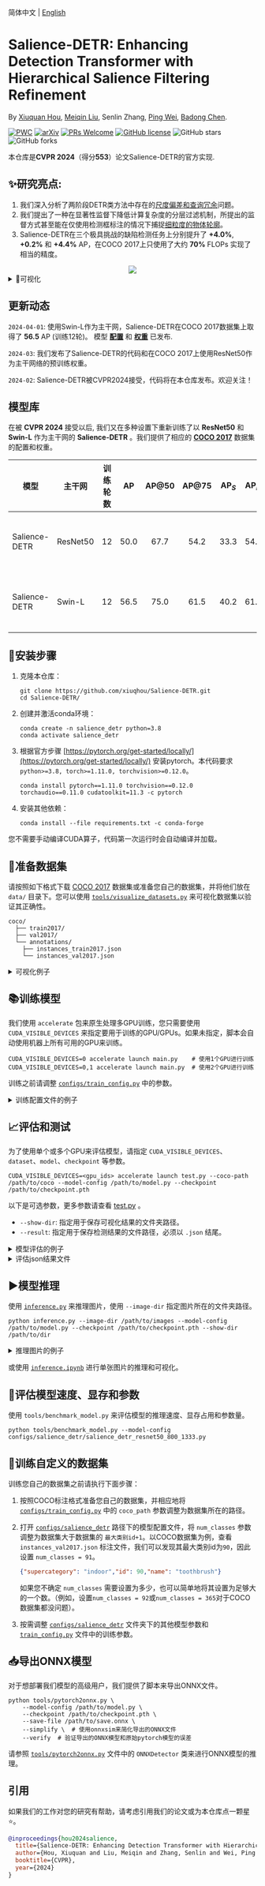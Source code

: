 简体中文 | [English](README.md)

**Salience-DETR**: Enhancing Detection Transformer with Hierarchical Salience Filtering Refinement  
===

By [Xiuquan Hou](https://github.com/xiuqhou), [Meiqin Liu](https://scholar.google.com/citations?user=T07OWMkAAAAJ&hl=zh-CN&oi=ao), Senlin Zhang, [Ping Wei](https://scholar.google.com/citations?user=1OQBtdcAAAAJ&hl=zh-CN&oi=ao), [Badong Chen](https://scholar.google.com/citations?user=mq6tPX4AAAAJ&hl=zh-CN&oi=ao).

[![PWC](https://img.shields.io/endpoint.svg?url=https://paperswithcode.com/badge/salience-detr-enhancing-detection-transformer-1/object-detection-on-coco-2017-val)](https://paperswithcode.com/sota/object-detection-on-coco-2017-val?p=salience-detr-enhancing-detection-transformer-1)
[![arXiv](https://img.shields.io/badge/arXiv-2403.16131-b31b1b.svg)](https://arxiv.org/abs/2403.16131)
[![PRs Welcome](https://img.shields.io/badge/PRs-welcome-brightgreen.svg?style=flat-square)](https://makeapullrequest.com) 
[![GitHub license](https://img.shields.io/github/license/xiuqhou/Salience-DETR.svg?color=blue)](https://github.com/xiuqhou/Salience-DETR/blob/master/LICENSE)
![GitHub stars](https://img.shields.io/github/stars/xiuqhou/Salience-DETR)
![GitHub forks](https://img.shields.io/github/forks/xiuqhou/Salience-DETR)

本仓库是**CVPR 2024**（得分**553**）论文Salience-DETR的官方实现.

## ✨研究亮点: 

1. 我们深入分析了两阶段DETR类方法中存在的[尺度偏差和查询冗余](id_1)问题。
2. 我们提出了一种在显著性监督下降低计算复杂度的分层过滤机制，所提出的监督方式甚至能在仅使用检测框标注的情况下捕捉[细粒度的物体轮廓](#id_2)。
3. Salience-DETR在三个极具挑战的缺陷检测任务上分别提升了 **+4.0%**, **+0.2%** 和 **+4.4%** AP，在COCO 2017上只使用了大约 **70\%** FLOPs 实现了相当的精度。

<div align="center">
    <img src="images/Salience-DETR.svg">
</div>

<details>

<summary>🔎可视化</summary>

- 现有DETR方法的两阶段选择出的查询通常是**冗余**的，并且存在**尺度偏执**（左图）。
- 对于缺陷检测和目标检测任务，**显著性监督**都有助于在仅使用检测框标注的情况下捕捉**物体轮廓**（右图）.

<h3 align="center">
    <a id="id_1"><img src="images/query_visualization.svg" width="335"></a>
    <a id="id_2"><img src="images/salience_visualization.svg" width="462"></a>
</h3>

</details>

## 更新动态

`2024-04-01`: 使用Swin-L作为主干网，Salience-DETR在COCO 2017数据集上取得了 **56.5** AP (训练12轮)。 模型 [**配置**](https://github.com/xiuqhou/Salience-DETR/blob/main/configs/salience_detr/salience_detr_swin_l_800_1333.py) 和 [**权重**](https://github.com/xiuqhou/Salience-DETR/releases/download/v1.0.0/salience_detr_swin_l_800_1333_coco_1x.pth) 已发布.

`2024-03`: 我们发布了Salience-DETR的代码和在COCO 2017上使用ResNet50作为主干网络的预训练权重。

`2024-02`: Salience-DETR被CVPR2024接受，代码将在本仓库发布。欢迎关注！

## 模型库

在被 **CVPR 2024** 接受以后, 我们又在多种设置下重新训练了以 **ResNet50** 和 **Swin-L** 作为主干网的 **Salience-DETR** 。我们提供了相应的 [**COCO 2017**](https://cocodataset.org/#home) 数据集的配置和权重。

| 模型          | 主干网   | 训练轮数 | AP | AP@50 | AP@75 | AP$_S$ | AP$_M$ | AP$_L$ |                                                                                                                        下载                                                                                                                         |
| ------------- | -------- | :------: | :------: | :---: | :---: | :----: | :----: | :----: | :-------------------------------------------------------------------------------------------------------------------------------------------------------------------------------------------------------------------------------------------------: |
| Salience-DETR | ResNet50 |    12    |   50.0   | 67.7  | 54.2  |  33.3  |  54.4  |  64.4  | [配置](https://github.com/xiuqhou/Salience-DETR/blob/main/configs/salience_detr/salience_detr_resnet50_800_1333.py) / [权重](https://github.com/xiuqhou/Salience-DETR/releases/download/v1.0.0/salience_detr_resnet50_800_1333_coco_1x.pth) |
| Salience-DETR | Swin-L   |    12    |   56.5   | 75.0  | 61.5  |  40.2  |  61.2  |  72.8  |   [配置](https://github.com/xiuqhou/Salience-DETR/blob/main/configs/salience_detr/salience_detr_swin_l_800_1333.py) / [权重](https://github.com/xiuqhou/Salience-DETR/releases/download/v1.0.0/salience_detr_swin_l_800_1333_coco_1x.pth)   |

## 🔧安装步骤

1. 克隆本仓库：

    ```shell
    git clone https://github.com/xiuqhou/Salience-DETR.git
    cd Salience-DETR/
    ```

2. 创建并激活conda环境：
    
    ```shell
    conda create -n salience_detr python=3.8
    conda activate salience_detr
    ```

3. 根据官方步骤 [https://pytorch.org/get-started/locally/](https://pytorch.org/get-started/locally/) 安装pytorch。本代码要求 `python>=3.8, torch>=1.11.0, torchvision>=0.12.0`。
    
    ```shell
    conda install pytorch==1.11.0 torchvision==0.12.0 torchaudio==0.11.0 cudatoolkit=11.3 -c pytorch
    ```

4. 安装其他依赖：

    ```shell
    conda install --file requirements.txt -c conda-forge
    ```

您不需要手动编译CUDA算子，代码第一次运行时会自动编译并加载。

## 📁准备数据集

请按照如下格式下载 [COCO 2017](https://cocodataset.org/) 数据集或准备您自己的数据集，并将他们放在 `data/` 目录下。您可以使用 [`tools/visualize_datasets.py`](tools/visualize_datasets.py) 来可视化数据集以验证其正确性。

```shell
coco/
  ├── train2017/
  ├── val2017/
  └── annotations/
  	├── instances_train2017.json
  	└── instances_val2017.json
```

<details>

<summary>可视化例子</summary>

```shell
python tools/visualize_datasets.py \
    --coco-img data/coco/val2017 \
    --coco-ann data/coco/annotations/instances_val2017.json \
    --show-dir visualize_dataset/
```

</details>

## 📚︎训练模型

我们使用 `accelerate` 包来原生处理多GPU训练，您只需要使用 `CUDA_VISIBLE_DEVICES` 来指定要用于训练的GPU/GPUs。如果未指定，脚本会自动使用机器上所有可用的GPU来训练。

```shell
CUDA_VISIBLE_DEVICES=0 accelerate launch main.py    # 使用1个GPU进行训练
CUDA_VISIBLE_DEVICES=0,1 accelerate launch main.py  # 使用2个GPU进行训练
```

训练之前请调整 [`configs/train_config.py`](configs/train_config.py) 中的参数。 

<details>

<summary>训练配置文件的例子</summary>

```python
from torch import optim

from datasets.coco import CocoDetection
from transforms import presets
from optimizer import param_dict

# 经常需要改动的训练配置
num_epochs = 12   # 训练轮次
batch_size = 2    # 总批次尺寸 = GPU数量 x 批次尺寸batch_size
num_workers = 4   # pytorch DataLoader加载数据所使用的进程数量
pin_memory = True # 是否在 pytorch DataLoader 中使用pin_memory
print_freq = 50   # 日志记录的频率
starting_epoch = 0
max_norm = 0.1    # 梯度裁剪的范数

output_dir = None  # 保存checkpoints的路径，如果设置为None，则默认保存至checkpoints/{model_name}路径下
find_unused_parameters = False  # 用于调试分布式训练

# 定义用于训练的数据集
coco_path = "data/coco"  # 数据集路径
train_transform = presets.detr  # 从 transforms/presets.py 文件中选择数据增强
train_dataset = CocoDetection(
    img_folder=f"{coco_path}/train2017",
    ann_file=f"{coco_path}/annotations/instances_train2017.json",
    transforms=train_transform,
    train=True,
)
test_dataset = CocoDetection(
    img_folder=f"{coco_path}/val2017",
    ann_file=f"{coco_path}/annotations/instances_val2017.json",
    transforms=None,  # eval_transform已集成至网络前向传播中
)

# 模型配置文件
model_path = "configs/salience_detr/salience_detr_resnet50_800_1333.py"

# 指定一个检查点文件夹来恢复训练，或者指定一个“.pth”文件来进行微调，例如：
# checkpoints/salience_detr_resnet50_800_1333/train/2024-03-22-09_38_50
# checkpoints/salience_detr_resnet50_800_1333/train/2024-03-22-09_38_50/best_ap.pth
resume_from_checkpoint = None  

learning_rate = 1e-4  # 初始学习率
optimizer = optim.AdamW(lr=learning_rate, weight_decay=1e-4, betas=(0.9, 0.999))
lr_scheduler = optim.lr_scheduler.MultiStepLR(milestones=[10], gamma=0.1)

# 为不同的参数定义不同学习率
param_dicts = param_dict.finetune_backbone_and_linear_projection(lr=learning_rate)
```
</details>

## 📈评估和测试

为了使用单个或多个GPU来评估模型，请指定 `CUDA_VISIBLE_DEVICES`、`dataset`、`model`、`checkpoint` 等参数。

```shell
CUDA_VISIBLE_DEVICES=<gpu_ids> accelerate launch test.py --coco-path /path/to/coco --model-config /path/to/model.py --checkpoint /path/to/checkpoint.pth
```

以下是可选参数，更多参数请查看 [test.py](test.py) 。

- `--show-dir`: 指定用于保存可视化结果的文件夹路径。
- `--result`: 指定用于保存检测结果的文件路径，必须以 `.json` 结尾。

<details>

<summary>模型评估的例子</summary>

例如，使用8张GPU来在 `coco` 上评估 `salience_detr_resnet50_800_1333` 模型，并将检测结果保存至 `result.json` 文件，并将检测结果的可视化保存至 `visualization/` 文件夹下，请运行以下命令：

```shell
CUDA_VISIBLE_DEVICES=0,1,2,3,4,5,6,7 accelerate launch test.py 
    --coco-path data/coco \
    --model-config configs/salience_detr/salience_detr_resnet50_800_1333.py \
    --checkpoint checkpoints/salience_detr_resnet50_800_1333/train/2024-03-22-21_29_56/best_ap.pth \
    --result result.json \
    --show-dir visualization/
```

</details>

<details>

<summary>评估json结果文件</summary>

在获取到上述保存的json检测结果文件后，如果要对该文件进行评估，请指定 `--result` 参数但不需要指定 `--model` 参数。

```shell
CUDA_VISIBLE_DEVICES=0 accelerate launch test.py --coco-path /path/to/coco --result /path/to/result.json
```

以下是可选参数，完整参数请查看 [test.py](test.py) ：

- `--show-dir`: 指定用于保存可视化结果的文件夹路径。

</details>

## ▶︎模型推理

使用 [`inference.py`](inference.py) 来推理图片，使用 `--image-dir` 指定图片所在的文件夹路径。

```shell
python inference.py --image-dir /path/to/images --model-config /path/to/model.py --checkpoint /path/to/checkpoint.pth --show-dir /path/to/dir
```

<details>

<summary>推理图片的例子</summary>

例如，运行如下命令推理 `images/` 文件夹下的图片并将可视化结果保存至 `visualization/` 文件夹中。

```shell
python inference.py \
    --image-dir images/ \
    --model-config configs/salience_detr/salience_detr_resnet50_800_1333.py \
    --checkpoint checkpoint.pth \
    --show-dir visualization/
```

</details>

或使用 [`inference.ipynb`](inference.ipynb) 进行单张图片的推理和可视化。

## 🔁评估模型速度、显存和参数

使用 `tools/benchmark_model.py` 来评估模型的推理速度、显存占用和参数量。

```shell
python tools/benchmark_model.py --model-config configs/salience_detr/salience_detr_resnet50_800_1333.py
```

## 📍训练自定义的数据集

训练您自己的数据集之前请执行下面步骤：

1. 按照COCO标注格式准备您自己的数据集，并相应地将 [`configs/train_config.py`](configs/train_config.py) 中的 `coco_path` 参数调整为数据集所在的路径。
2. 打开 [`configs/salience_detr`](configs/salience_detr) 路径下的模型配置文件，将 `num_classes` 参数调整为数据集大于数据集的 `最大类别id+1`。以COCO数据集为例，查看 `instances_val2017.json` 标注文件，我们可以发现其最大类别id为`90`，因此设置 `num_classes = 91`。

    ```json
    {"supercategory": "indoor","id": 90,"name": "toothbrush"}
    ```
    如果您不确定 `num_classes` 需要设置为多少，也可以简单地将其设置为足够大的一个数。（例如，设置`num_classes = 92`或`num_classes = 365`对于COCO数据集都没问题）。
3. 按需调整 [`configs/salience_detr`](configs/salience_detr/) 文件夹下的其他模型参数和 [`train_config.py`](train_config.py) 文件中的训练参数。

## 📥导出ONNX模型

对于想部署我们模型的高级用户，我们提供了脚本来导出ONNX文件。

```shell
python tools/pytorch2onnx.py \
    --model-config /path/to/model.py \
    --checkpoint /path/to/checkpoint.pth \
    --save-file /path/to/save.onnx \
    --simplify \  # 使用onnxsim来简化导出的ONNX文件
    --verify  # 验证导出的ONNX模型和原始pytorch模型的误差
```

请参照 [`tools/pytorch2onnx.py`](tools/pytorch2onnx.py) 文件中的 `ONNXDetector` 类来进行ONNX模型的推理。

## 引用

如果我们的工作对您的研究有帮助，请考虑引用我们的论文或为本仓库点一颗星⭐。

```bibtex
@inproceedings{hou2024salience,
  title={Salience-DETR: Enhancing Detection Transformer with Hierarchical Salience Filtering Refinement},
  author={Hou, Xiuquan and Liu, Meiqin and Zhang, Senlin and Wei, Ping and Chen, Badong},
  booktitle={CVPR},
  year={2024}
}
```